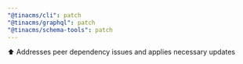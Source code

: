 ```yaml
---
"@tinacms/cli": patch
"@tinacms/graphql": patch
"@tinacms/schema-tools": patch
---
```


⬆️ Addresses peer dependency issues and applies necessary updates

